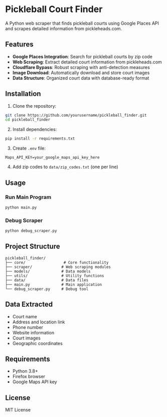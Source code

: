 # Pickleball Court Finder

A Python web scraper that finds pickleball courts using Google Places API and scrapes detailed information from pickleheads.com.

## Features

- **Google Places Integration**: Search for pickleball courts by zip code
- **Web Scraping**: Extract detailed court information from pickleheads.com
- **Cloudflare Bypass**: Robust scraping with anti-detection measures
- **Image Download**: Automatically download and store court images
- **Data Structure**: Organized court data with database-ready format

## Installation

1. Clone the repository:
```bash
git clone https://github.com/yourusername/pickleball_finder.git
cd pickleball_finder
```

2. Install dependencies:
```bash
pip install -r requirements.txt
```

3. Create `.env` file:
```
Maps_API_KEY=your_google_maps_api_key_here
```

4. Add zip codes to `data/zip_codes.txt` (one per line)

## Usage

### Run Main Program
```bash
python main.py
```

### Debug Scraper
```bash
python debug_scraper.py
```

## Project Structure

```
pickleball_finder/
├── core/                 # Core functionality
├── scraper/             # Web scraping modules
├── models/              # Data models
├── utils/               # Utility functions
├── data/                # Data files
├── main.py              # Main application
└── debug_scraper.py     # Debug tool
```

## Data Extracted

- Court name
- Address and location link
- Phone number
- Website information
- Court images
- Geographic coordinates

## Requirements

- Python 3.8+
- Firefox browser
- Google Maps API key

## License

MIT License